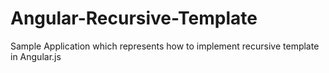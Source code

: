 Angular-Recursive-Template
==========================

Sample Application which represents how to implement recursive template in Angular.js
